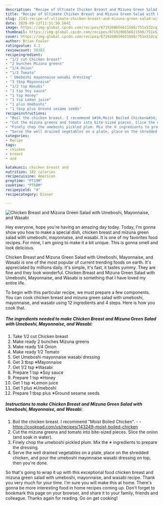 ```yaml
---
description: "Recipe of Ultimate Chicken Breast and Mizuna Green Salad with Umeboshi, Mayonnaise, and Wasabi"
title: "Recipe of Ultimate Chicken Breast and Mizuna Green Salad with Umeboshi, Mayonnaise, and Wasabi"
slug: 2243-recipe-of-ultimate-chicken-breast-and-mizuna-green-salad-with-umeboshi-mayonnaise-and-wasabi
date: 2020-09-12T11:51:50.564Z
image: https://img-global.cpcdn.com/recipes/6719200656621568/751x532cq70/chicken-breast-and-mizuna-green-salad-with-umeboshi-mayonnaise-and-wasabi-recipe-main-photo.jpg
thumbnail: https://img-global.cpcdn.com/recipes/6719200656621568/751x532cq70/chicken-breast-and-mizuna-green-salad-with-umeboshi-mayonnaise-and-wasabi-recipe-main-photo.jpg
cover: https://img-global.cpcdn.com/recipes/6719200656621568/751x532cq70/chicken-breast-and-mizuna-green-salad-with-umeboshi-mayonnaise-and-wasabi-recipe-main-photo.jpg
author: Brian Fowler
ratingvalue: 4.1
reviewcount: 38283
recipeingredient:
- "1/2 cut Chicken breast"
- "2 bunches Mizuna greens"
- "1/4 Onion"
- "1/2 Tomato"
- " Umeboshi mayonnaise wasabi dressing"
- "3 tbsp Mayonnaise"
- "1/2 tsp Wasabi"
- "1 tsp Soy sauce"
- "1 tsp Honey"
- "1 tsp Lemon juice"
- "1 plus Umeboshi"
- "1 tbsp plus Ground sesame seeds"
recipeinstructions:
- "Boil the chicken breast. I recommend &#34;Moist Boiled Chicken&#34;.  https://cookpad.com/us/recipes/143249-moist-boiled-chicken"
- "Cut the mizuna greens and tomato into bite-sized pieces. Slice the onion (and soak in water)."
- "Finely chop the umeboshi pickled plum. Mix the ※ ingredients to prepare the dressing."
- "Serve the well drained vegetables on a plate, place on the shredded chicken, and pour the umeboshi mayonnaise wasabi dressing on top, then you&#39;re done."
categories:
- Recipe
tags:
- chicken
- breast
- and

katakunci: chicken breast and 
nutrition: 182 calories
recipecuisine: American
preptime: "PT19M"
cooktime: "PT58M"
recipeyield: "4"
recipecategory: Dinner

---
```



![Chicken Breast and Mizuna Green Salad with Umeboshi, Mayonnaise, and Wasabi](https://img-global.cpcdn.com/recipes/6719200656621568/751x532cq70/chicken-breast-and-mizuna-green-salad-with-umeboshi-mayonnaise-and-wasabi-recipe-main-photo.jpg)

Hey everyone, hope you're having an amazing day today. Today, I'm gonna show you how to make a special dish, chicken breast and mizuna green salad with umeboshi, mayonnaise, and wasabi. It is one of my favorites food recipes. For mine, I am going to make it a bit unique. This is gonna smell and look delicious.

Chicken Breast and Mizuna Green Salad with Umeboshi, Mayonnaise, and Wasabi is one of the most popular of current trending foods on earth. It's appreciated by millions daily. It's simple, it's fast, it tastes yummy. They are fine and they look wonderful. Chicken Breast and Mizuna Green Salad with Umeboshi, Mayonnaise, and Wasabi is something that I have loved my entire life.




To begin with this particular recipe, we must prepare a few components. You can cook chicken breast and mizuna green salad with umeboshi, mayonnaise, and wasabi using 12 ingredients and 4 steps. Here is how you cook that.

<!--inarticleads1-->

##### The ingredients needed to make Chicken Breast and Mizuna Green Salad with Umeboshi, Mayonnaise, and Wasabi:

1. Take 1/2 cut Chicken breast
1. Make ready 2 bunches Mizuna greens
1. Make ready 1/4 Onion
1. Make ready 1/2 Tomato
1. Get  Umeboshi mayonnaise wasabi dressing
1. Get 3 tbsp ※Mayonnaise
1. Get 1/2 tsp ※Wasabi
1. Prepare 1 tsp ※Soy sauce
1. Prepare 1 tsp ※Honey
1. Get 1 tsp ※Lemon juice
1. Get 1 plus ※Umeboshi
1. Prepare 1 tbsp plus ※Ground sesame seeds




<!--inarticleads2-->

##### Instructions to make Chicken Breast and Mizuna Green Salad with Umeboshi, Mayonnaise, and Wasabi:

1. Boil the chicken breast. I recommend &#34;Moist Boiled Chicken&#34;. -  - https://cookpad.com/us/recipes/143249-moist-boiled-chicken
1. Cut the mizuna greens and tomato into bite-sized pieces. Slice the onion (and soak in water).
1. Finely chop the umeboshi pickled plum. Mix the ※ ingredients to prepare the dressing.
1. Serve the well drained vegetables on a plate, place on the shredded chicken, and pour the umeboshi mayonnaise wasabi dressing on top, then you&#39;re done.




So that's going to wrap it up with this exceptional food chicken breast and mizuna green salad with umeboshi, mayonnaise, and wasabi recipe. Thank you very much for your time. I'm sure you will make this at home. There's gonna be more interesting food in home recipes coming up. Don't forget to bookmark this page on your browser, and share it to your family, friends and colleague. Thanks again for reading. Go on get cooking!
